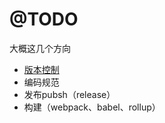 # @TODO
大概这几个方向
+ [版本控制](https://semver.org/lang/zh-CN/)
+ 编码规范
+ 发布pubsh（release）
+ 构建（webpack、babel、rollup）